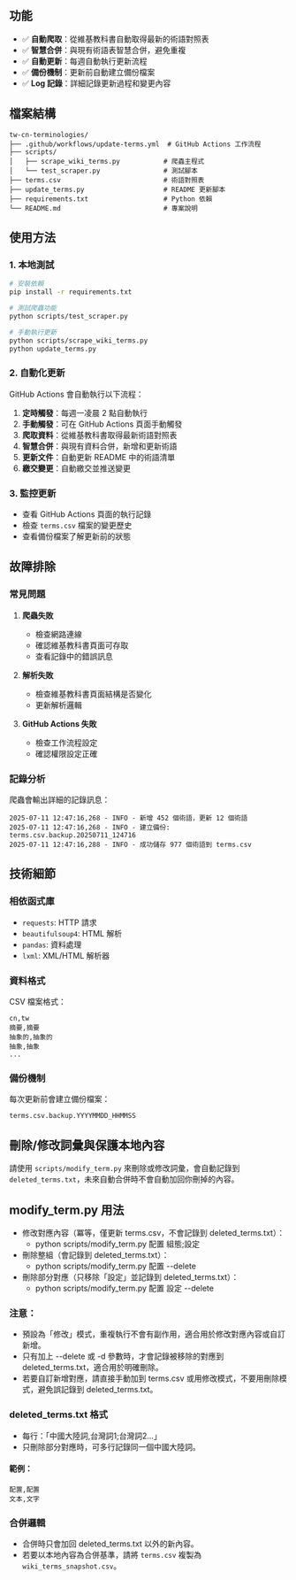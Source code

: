 ## 功能

- ✅ **自動爬取**：從維基教科書自動取得最新的術語對照表
- ✅ **智慧合併**：與現有術語表智慧合併，避免重複
- ✅ **自動更新**：每週自動執行更新流程
- ✅ **備份機制**：更新前自動建立備份檔案
- ✅ **Log 記錄**：詳細記錄更新過程和變更內容

## 檔案結構

```
tw-cn-terminologies/
├── .github/workflows/update-terms.yml  # GitHub Actions 工作流程
├── scripts/
│   ├── scrape_wiki_terms.py           # 爬蟲主程式
│   └── test_scraper.py                # 測試腳本
├── terms.csv                          # 術語對照表
├── update_terms.py                    # README 更新腳本
├── requirements.txt                   # Python 依賴
└── README.md                          # 專案說明
```

## 使用方法

### 1. 本地測試

```bash
# 安裝依賴
pip install -r requirements.txt

# 測試爬蟲功能
python scripts/test_scraper.py

# 手動執行更新
python scripts/scrape_wiki_terms.py
python update_terms.py
```

### 2. 自動化更新

GitHub Actions 會自動執行以下流程：

1. **定時觸發**：每週一凌晨 2 點自動執行
2. **手動觸發**：可在 GitHub Actions 頁面手動觸發
3. **爬取資料**：從維基教科書取得最新術語對照表
4. **智慧合併**：與現有資料合併，新增和更新術語
5. **更新文件**：自動更新 README 中的術語清單
6. **繳交變更**：自動繳交並推送變更

### 3. 監控更新

- 查看 GitHub Actions 頁面的執行記錄
- 檢查 `terms.csv` 檔案的變更歷史
- 查看備份檔案了解更新前的狀態

## 故障排除

### 常見問題

1. **爬蟲失敗**
   - 檢查網路連線
   - 確認維基教科書頁面可存取
   - 查看記錄中的錯誤訊息

2. **解析失敗**
   - 檢查維基教科書頁面結構是否變化
   - 更新解析邏輯

3. **GitHub Actions 失敗**
   - 檢查工作流程設定
   - 確認權限設定正確

### 記錄分析

爬蟲會輸出詳細的記錄訊息：

```
2025-07-11 12:47:16,268 - INFO - 新增 452 個術語，更新 12 個術語
2025-07-11 12:47:16,268 - INFO - 建立備份: terms.csv.backup.20250711_124716
2025-07-11 12:47:16,288 - INFO - 成功儲存 977 個術語到 terms.csv
```

## 技術細節

### 相依函式庫

- `requests`: HTTP 請求
- `beautifulsoup4`: HTML 解析
- `pandas`: 資料處理
- `lxml`: XML/HTML 解析器

### 資料格式

CSV 檔案格式：
```csv
cn,tw
摘要,摘要
抽象的,抽象的
抽象,抽象
...
```

### 備份機制

每次更新前會建立備份檔案：
```
terms.csv.backup.YYYYMMDD_HHMMSS
```

## 刪除/修改詞彙與保護本地內容

請使用 `scripts/modify_term.py` 來刪除或修改詞彙，會自動記錄到 `deleted_terms.txt`，未來自動合併時不會自動加回你刪掉的內容。

## modify_term.py 用法
- 修改對應內容（冪等，僅更新 terms.csv，不會記錄到 deleted_terms.txt）：
  - python scripts/modify_term.py 配置 組態;設定
- 刪除整組（會記錄到 deleted_terms.txt）：
  - python scripts/modify_term.py 配置 --delete
- 刪除部分對應（只移除「設定」並記錄到 deleted_terms.txt）：
  - python scripts/modify_term.py 配置 設定 --delete

### 注意：
- 預設為「修改」模式，重複執行不會有副作用，適合用於修改對應內容或自訂新增。
- 只有加上 --delete 或 -d 參數時，才會記錄被移除的對應到 deleted_terms.txt，適合用於明確刪除。
- 若要自訂新增對應，請直接手動加到 terms.csv 或用修改模式，不要用刪除模式，避免誤記錄到 deleted_terms.txt。

### deleted_terms.txt 格式
- 每行：「中國大陸詞,台灣詞1;台灣詞2...」
- 只刪除部分對應時，可多行記錄同一個中國大陸詞。

#### 範例：
```
配置,配置
文本,文字
```

### 合併邏輯
- 合併時只會加回 deleted_terms.txt 以外的新內容。
- 若要以本地內容為合併基準，請將 `terms.csv` 複製為 `wiki_terms_snapshot.csv`。